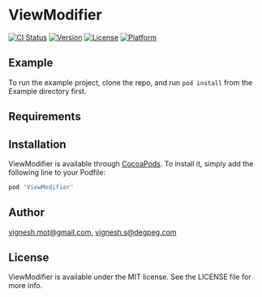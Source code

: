 # ViewModifier

[![CI Status](https://img.shields.io/travis/vignesh.mot@gmail.com/ViewModifier.svg?style=flat)](https://travis-ci.org/vignesh.mot@gmail.com/ViewModifier)
[![Version](https://img.shields.io/cocoapods/v/ViewModifier.svg?style=flat)](https://cocoapods.org/pods/ViewModifier)
[![License](https://img.shields.io/cocoapods/l/ViewModifier.svg?style=flat)](https://cocoapods.org/pods/ViewModifier)
[![Platform](https://img.shields.io/cocoapods/p/ViewModifier.svg?style=flat)](https://cocoapods.org/pods/ViewModifier)

## Example

To run the example project, clone the repo, and run `pod install` from the Example directory first.

## Requirements

## Installation

ViewModifier is available through [CocoaPods](https://cocoapods.org). To install
it, simply add the following line to your Podfile:

```ruby
pod 'ViewModifier'
```

## Author

vignesh.mot@gmail.com, vignesh.s@degpeg.com

## License

ViewModifier is available under the MIT license. See the LICENSE file for more info.
